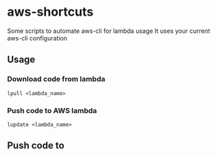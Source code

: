 # aws-shortcuts
Some scripts to automate aws-cli for lambda usage
It uses your current aws-cli configuration

## Usage
### Download code from lambda

```lpull <lambda_name>```

### Push code to AWS lambda
```lupdate <lambda_name>```





## Push code to 
